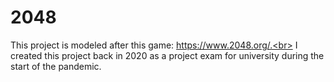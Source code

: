 # 2048

This project is modeled after this game: https://www.2048.org/.<br>
I created this project back in 2020 as a project exam for university during the start of the pandemic.
